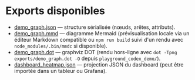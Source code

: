 # Exports disponibles

- [demo_graph.json](../exports/demo_graph.json) — structure sérialisée (nœuds, arêtes, attributs).
- [demo_graph.mmd](../exports/demo_graph.mmd) — diagramme Mermaid (prévisualisation locale via un éditeur Markdown compatible ou `npm run build` suivi d'un rendu avec `node_modules/.bin/mmdc` si disponible).
- [demo_graph.dot](../exports/demo_graph.dot) — graphviz DOT (rendu hors-ligne avec `dot -Tpng exports/demo_graph.dot -O` depuis `playground_codex_demo/`).
- [dashboard_heatmap.json](../logs/dashboard_heatmap.json) — projection JSON du dashboard (peut être importée dans un tableur ou Grafana).

